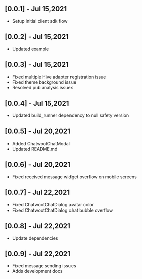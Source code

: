 ## [0.0.1] - Jul 15,2021

- Setup initial client sdk flow

## [0.0.2] - Jul 15,2021

- Updated example

## [0.0.3] - Jul 15,2021

- Fixed multiple Hive adapter registration issue
- Fixed theme background issue
- Resolved pub analysis issues

## [0.0.4] - Jul 15,2021

- Updated build_runner dependency to null safety version

## [0.0.5] - Jul 20,2021

- Added ChatwootChatModal
- Updated README.md

## [0.0.6] - Jul 20,2021

- Fixed received message widget overflow on mobile screens

## [0.0.7] - Jul 22,2021

- Fixed ChatwootChatDialog avatar color
- Fixed ChatwootChatDialog chat bubble overflow

## [0.0.8] - Jul 22,2021

- Update dependencies

## [0.0.9] - Jul 22,2021

- Fixed message sending issues
- Adds development docs
